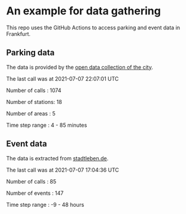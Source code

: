 # An example for data gathering

This repo uses the GitHub Actions to access parking and event data in Frankfurt.

## Parking data
The data is provided by the [open data collection of the city](https://www.offenedaten.frankfurt.de/).

The last call was at 2021-07-07 22:07:01 UTC

Number of calls   : 1074

Number of stations:   18

Number of areas   :    5

Time step range   :    4 -   85 minutes


## Event data
The data is extracted from [stadtleben.de](https://stadtleben.de/frankfurt/).

The last call was at 2021-07-07 17:04:36 UTC

Number of calls   :  85

Number of events  : 147

Time step range   :  -9 -  48 hours

